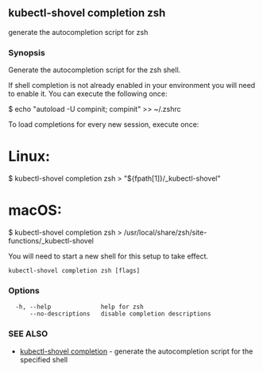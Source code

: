 ## kubectl-shovel completion zsh

generate the autocompletion script for zsh

### Synopsis


Generate the autocompletion script for the zsh shell.

If shell completion is not already enabled in your environment you will need
to enable it.  You can execute the following once:

$ echo "autoload -U compinit; compinit" >> ~/.zshrc

To load completions for every new session, execute once:
# Linux:
$ kubectl-shovel completion zsh > "${fpath[1]}/_kubectl-shovel"
# macOS:
$ kubectl-shovel completion zsh > /usr/local/share/zsh/site-functions/_kubectl-shovel

You will need to start a new shell for this setup to take effect.


```
kubectl-shovel completion zsh [flags]
```

### Options

```
  -h, --help              help for zsh
      --no-descriptions   disable completion descriptions
```

### SEE ALSO

* [kubectl-shovel completion](kubectl-shovel_completion.md)	 - generate the autocompletion script for the specified shell


